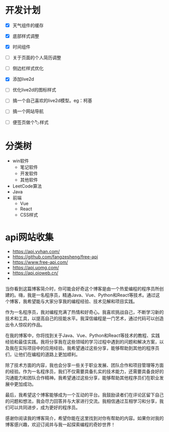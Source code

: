 # 开发计划

- [x] 天气组件的缓存
- [x] 底部样式调整
- [x] 时间组件
- [ ] 关于页面的个人简历调整
- [ ] 侧边栏样式优化
- [x] 添加live2d
- [ ] 优化live2d的图标样式
- [ ] 搞一个自己喜欢的live2d模型。eg：柯基
- [ ] 搞一个网站导航
- [ ] 便签页做个🏷样式


# 分类树

- win软件
  - 笔记软件
  - 开发软件
  - 其他软件
- LeetCode算法
- Java
- 前端
  - Vue
  - React
  - CSS样式

# api网站收集

- https://api.vvhan.com/
- https://github.com/fangzesheng/free-api
- https://www.free-api.com/
- https://api.uomg.com/
- https://api.oioweb.cn/
- 


当你看到这篇博客简介时，你可能会好奇这个博客是由一个热爱编程的程序员所创建的。嗨，我是一名程序员，精通Java、Vue、Python和React等技术。通过这个博客，我希望能与大家分享我的编程经验、技术见解和项目实践。

作为一名程序员，我对编程充满了热情和好奇心。我喜欢挑战自己，不断学习新的技术和工具，以提高自己的技能水平。我深信编程是一门艺术，通过代码可以创造出令人惊叹的作品。

在我的博客中，你将找到关于Java、Vue、Python和React等技术的教程、实践经验和最佳实践。我将分享我在这些领域的学习过程中遇到的问题和解决方案，以及我在实际项目中的应用经验。我希望通过这些分享，能够帮助到其他的程序员们，让他们在编程的道路上更加顺利。

除了技术方面的内容，我也会分享一些关于职业发展、团队合作和项目管理等方面的经验。作为一名程序员，我们不仅需要具备扎实的技术能力，还需要具备良好的沟通能力和团队合作精神。我希望通过这些分享，能够帮助其他程序员们在职业发展中更加成功。

最后，我希望这个博客能够成为一个互动的平台。我鼓励读者们在评论区留下自己的问题和想法，我会尽力回答并与大家进行交流。我相信通过互相学习和分享，我们可以共同进步，成为更好的程序员。

感谢你阅读我的博客简介，希望你能在这里找到对你有帮助的内容。如果你对我的博客感兴趣，欢迎订阅并与我一起探索编程的奇妙世界！
